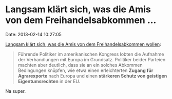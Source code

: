 Langsam klärt sich, was die Amis von dem Freihandelsabkommen \...
=================================================================

Date: 2013-02-14 10:27:05

[Langsam klärt sich, was die Amis von dem Freihandelsabkommen
wollen](http://www.faz.net/-gqe-76sj9):

> Führende Politiker im amerikanischen Kongress lobten die Aufnahme der
> Verhandlungen mit Europa im Grundsatz. Politiker beider Parteien
> machten aber deutlich, dass sie an ein solches Abkommen Bedingungen
> knüpfen, wie etwa einen erleichterten **Zugang für Agrarexporte** nach
> Europa und einen **stärkeren Schutz von geistigen Eigentumsrechten**
> in der EU.

Na super.

